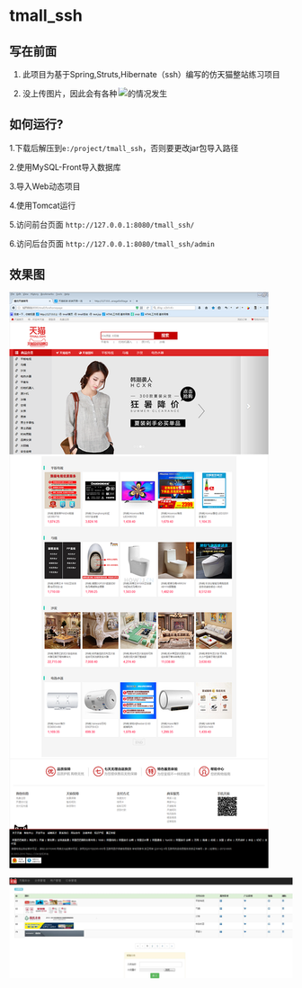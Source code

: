 # tmall_ssh
## 写在前面

1. 此项目为基于Spring,Struts,Hibernate（ssh）编写的仿天猫整站练习项目

2. 没上传图片，因此会有各种![img](https://github.com/zxujf/tmall_ssh/blob/master/我没上传图片.jpg)的情况发生

## 如何运行?

1.下载后解压到`e:/project/tmall_ssh`，否则要更改jar包导入路径

2.使用MySQL-Front导入数据库

3.导入Web动态项目

4.使用Tomcat运行

5.访问前台页面
`http://127.0.0.1:8080/tmall_ssh/`

6.访问后台页面
`http://127.0.0.1:8080/tmall_ssh/admin`

## 效果图

![仿天猫首页](https://github.com/zxujf/tmall_ssh/blob/master/首页展示.png)

![仿天猫后台](https://github.com/zxujf/tmall_ssh/blob/master/后台展示.jpg)
